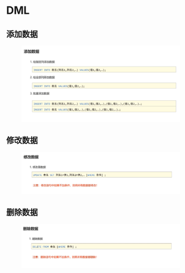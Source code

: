 # DML

## 添加数据

<figure><img src="../.gitbook/assets/image (2).png" alt=""><figcaption></figcaption></figure>

## 修改数据

<figure><img src="../.gitbook/assets/image (7) (1).png" alt=""><figcaption></figcaption></figure>

## 删除数据

<figure><img src="../.gitbook/assets/image (8).png" alt=""><figcaption></figcaption></figure>
